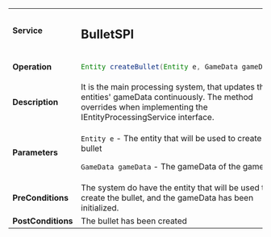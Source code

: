 <table>
<tbody>
<tr>
<td><strong>Service</strong></td>
<td><h2>BulletSPI</h2></td>
</tr>
<tr>
<td><Strong>Operation</strong></td>
    <td>

```java
Entity createBullet(Entity e, GameData gameData);
```
</td>
</tr>
<tr>
<td><Strong>Description</strong></td>
<td>It is the main processing system, that updates the entities' gameData continuously.
The method overrides when implementing the IEntityProcessingService interface.  </td>
</tr>
<tr>
<td><Strong>Parameters</strong></td>
<td>

`Entity e` - The entity that will be used to create the bullet

`GameData gameData` - The gameData of the game


</td>
</tr>
<tr>
<td><Strong>PreConditions</strong></td>
<td>
The system do have the entity that will be used to create the bullet, and the gameData has been initialized. 

</td>
</tr>
<tr>
<td><Strong>PostConditions</strong></td>
<td>
The bullet has been created


</td>
</tr>
</tbody>
</table>







